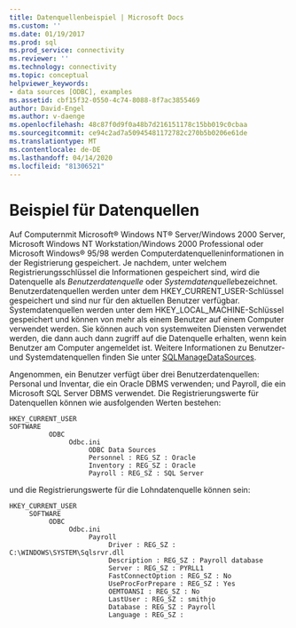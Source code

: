```yaml
---
title: Datenquellenbeispiel | Microsoft Docs
ms.custom: ''
ms.date: 01/19/2017
ms.prod: sql
ms.prod_service: connectivity
ms.reviewer: ''
ms.technology: connectivity
ms.topic: conceptual
helpviewer_keywords:
- data sources [ODBC], examples
ms.assetid: cbf15f32-0550-4c74-8088-8f7ac3855469
author: David-Engel
ms.author: v-daenge
ms.openlocfilehash: 48c87f0d9f0a48b7d216151178c15bb019c0cbaa
ms.sourcegitcommit: ce94c2ad7a50945481172782c270b5b0206e61de
ms.translationtype: MT
ms.contentlocale: de-DE
ms.lasthandoff: 04/14/2020
ms.locfileid: "81306521"
---
```

# <a name="data-source-example"></a>Beispiel für Datenquellen
Auf Computernmit Microsoft® Windows NT® Server/Windows 2000 Server, Microsoft Windows NT Workstation/Windows 2000 Professional oder Microsoft Windows® 95/98 werden Computerdatenquelleninformationen in der Registrierung gespeichert. Je nachdem, unter welchem Registrierungsschlüssel die Informationen gespeichert sind, wird die Datenquelle als *Benutzerdatenquelle* oder *Systemdatenquelle*bezeichnet. Benutzerdatenquellen werden unter dem HKEY_CURRENT_USER-Schlüssel gespeichert und sind nur für den aktuellen Benutzer verfügbar. Systemdatenquellen werden unter dem HKEY_LOCAL_MACHINE-Schlüssel gespeichert und können von mehr als einem Benutzer auf einem Computer verwendet werden. Sie können auch von systemweiten Diensten verwendet werden, die dann auch dann zugriff auf die Datenquelle erhalten, wenn kein Benutzer am Computer angemeldet ist. Weitere Informationen zu Benutzer- und Systemdatenquellen finden Sie unter [SQLManageDataSources](../../odbc/reference/syntax/sqlmanagedatasources.md).  
  
 Angenommen, ein Benutzer verfügt über drei Benutzerdatenquellen: Personal und Inventar, die ein Oracle DBMS verwenden; und Payroll, die ein Microsoft SQL Server DBMS verwendet. Die Registrierungswerte für Datenquellen können wie ausfolgenden Werten bestehen:  
  
```  
HKEY_CURRENT_USER  
SOFTWARE  
          ODBC  
               Odbc.ini  
                    ODBC Data Sources  
                    Personnel : REG_SZ : Oracle  
                    Inventory : REG_SZ : Oracle  
                    Payroll : REG_SZ : SQL Server  
```  
  
 und die Registrierungswerte für die Lohndatenquelle können sein:  
  
```  
HKEY_CURRENT_USER  
     SOFTWARE  
          ODBC  
               Odbc.ini  
                    Payroll  
                         Driver : REG_SZ : C:\WINDOWS\SYSTEM\Sqlsrvr.dll  
                         Description : REG_SZ : Payroll database  
                         Server : REG_SZ : PYRLL1  
                         FastConnectOption : REG_SZ : No                          UseProcForPrepare : REG_SZ : Yes  
                         OEMTOANSI : REG_SZ : No  
                         LastUser : REG_SZ : smithjo  
                         Database : REG_SZ : Payroll  
                         Language : REG_SZ :  
```
